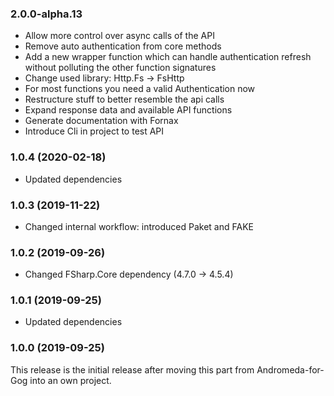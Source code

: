 ### 2.0.0-alpha.13

* Allow more control over async calls of the API
* Remove auto authentication from core methods
* Add a new wrapper function which can handle authentication refresh without
  polluting the other function signatures
* Change used library: Http.Fs -> FsHttp
* For most functions you need a valid Authentication now
* Restructure stuff to better resemble the api calls
* Expand response data and available API functions
* Generate documentation with Fornax
* Introduce Cli in project to test API

### 1.0.4 (2020-02-18)

* Updated dependencies

### 1.0.3 (2019-11-22)

* Changed internal workflow: introduced Paket and FAKE

### 1.0.2 (2019-09-26)

* Changed FSharp.Core dependency (4.7.0 -> 4.5.4)

### 1.0.1 (2019-09-25)

* Updated dependencies

### 1.0.0 (2019-09-25)

This release is the initial release after moving this part from Andromeda-for-Gog into an own project.
